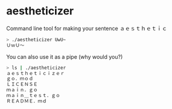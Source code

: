 # aestheticizer

Command line tool for making your sentence ａｅｓｔｈｅｔｉｃ

```sh
> ./aestheticizer UwU~
ＵｗＵ～
```

You can also use it as a pipe (why would you?)

```sh
> ls | ./aestheticizer
ａｅｓｔｈｅｔｉｃｉｚｅｒ
ｇｏ．ｍｏｄ
ＬＩＣＥＮＳＥ
ｍａｉｎ．ｇｏ
ｍａｉｎ＿ｔｅｓｔ．ｇｏ
ＲＥＡＤＭＥ．ｍｄ
```